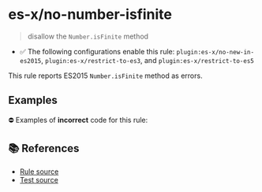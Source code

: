 # es-x/no-number-isfinite
> disallow the `Number.isFinite` method

- ✅ The following configurations enable this rule: `plugin:es-x/no-new-in-es2015`, `plugin:es-x/restrict-to-es3`, and `plugin:es-x/restrict-to-es5`

This rule reports ES2015 `Number.isFinite` method as errors.

## Examples

⛔ Examples of **incorrect** code for this rule:

<eslint-playground type="bad" code="/*eslint es-x/no-number-isfinite: error */
const b = Number.isFinite(value)
" />

## 📚 References

- [Rule source](https://github.com/ota-meshi/eslint-plugin-es-x/blob/master/lib/rules/no-number-isfinite.js)
- [Test source](https://github.com/ota-meshi/eslint-plugin-es-x/blob/master/tests/lib/rules/no-number-isfinite.js)
